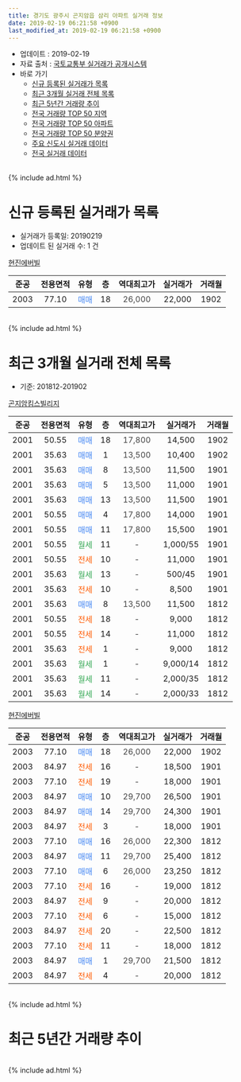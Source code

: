 ```yaml
---
title: 경기도 광주시 곤지암읍 삼리 아파트 실거래 정보
date: 2019-02-19 06:21:58 +0900
last_modified_at: 2019-02-19 06:21:58 +0900
---
```


* 업데이트 : 2019-02-19
* 자료 출처 : [국토교통부 실거래가 공개시스템](http://rt.molit.go.kr)
* 바로 가기
    * [신규 등록된 실거래가 목록](#신규-등록된-실거래가-목록)
    * [최근 3개월 실거래 전체 목록](#최근-3개월-실거래-전체-목록)
    * [최근 5년간 거래량 추이](#최근-5년간-거래량-추이)
    * [전국 거래량 TOP 50 지역](https://ayogom.github.io/apt-trade-info/최근-3개월-전국에서-가장-거래가-많이-발생한-지역)
    * [전국 거래량 TOP 50 아파트](https://ayogom.github.io/apt-trade-info/최근-3개월-전국에서-가장-거래가-많이-발생한-아파트)
    * [전국 거래량 TOP 50 분양권](https://ayogom.github.io/apt-trade-info/최근-3개월-전국에서-가장-거래가-많이-발생한-분양권)
    * [주요 신도시 실거래 데이터](https://ayogom.github.io/apt-trade-info/주요-신도시)
    * [전국 실거래 데이터](https://ayogom.github.io/apt-trade-info/전국)
<br>
{% include ad.html %}
<br>

# 신규 등록된 실거래가 목록
* 실거래가 등록일: 20190219
* 업데이트 된 실거래 수: 1 건


[현진에버빌](https://search.naver.com/search.naver?query=%EA%B2%BD%EA%B8%B0%EB%8F%84+%EA%B4%91%EC%A3%BC%EC%8B%9C+%EA%B3%A4%EC%A7%80%EC%95%94%EC%9D%8D+%EC%82%BC%EB%A6%AC+%ED%98%84%EC%A7%84%EC%97%90%EB%B2%84%EB%B9%8C)

|준공|전용면적|유형|층|역대최고가|실거래가|거래월|
|:---:|:---:|:---:|:---:|:---:|:---:|:---:|
|2003|77.10|<span style="color:#4285f3">매매</span>|18|<span style="color:#444444">26,000</span>|22,000|1902|


<br>
{% include ad.html %}
<br>

# 최근 3개월 실거래 전체 목록
* 기준: 201812-201902


[곤지암킴스빌리지](https://search.naver.com/search.naver?query=%EA%B2%BD%EA%B8%B0%EB%8F%84+%EA%B4%91%EC%A3%BC%EC%8B%9C+%EA%B3%A4%EC%A7%80%EC%95%94%EC%9D%8D+%EC%82%BC%EB%A6%AC+%EA%B3%A4%EC%A7%80%EC%95%94%ED%82%B4%EC%8A%A4%EB%B9%8C%EB%A6%AC%EC%A7%80)

|준공|전용면적|유형|층|역대최고가|실거래가|거래월|
|:---:|:---:|:---:|:---:|:---:|:---:|:---:|
|2001|50.55|<span style="color:#4285f3">매매</span>|18|<span style="color:#444444">17,800</span>|14,500|1902|
|2001|35.63|<span style="color:#4285f3">매매</span>|1|<span style="color:#444444">13,500</span>|10,400|1902|
|2001|35.63|<span style="color:#4285f3">매매</span>|8|<span style="color:#444444">13,500</span>|11,500|1901|
|2001|35.63|<span style="color:#4285f3">매매</span>|5|<span style="color:#444444">13,500</span>|11,000|1901|
|2001|35.63|<span style="color:#4285f3">매매</span>|13|<span style="color:#444444">13,500</span>|11,500|1901|
|2001|50.55|<span style="color:#4285f3">매매</span>|4|<span style="color:#444444">17,800</span>|14,000|1901|
|2001|50.55|<span style="color:#4285f3">매매</span>|11|<span style="color:#444444">17,800</span>|15,500|1901|
|2001|50.55|<span style="color:#34a853">월세</span>|11|<span style="color:#444444">-</span>|1,000/55|1901|
|2001|50.55|<span style="color:#ff5a00">전세</span>|10|<span style="color:#444444">-</span>|11,000|1901|
|2001|35.63|<span style="color:#34a853">월세</span>|13|<span style="color:#444444">-</span>|500/45|1901|
|2001|35.63|<span style="color:#ff5a00">전세</span>|10|<span style="color:#444444">-</span>|8,500|1901|
|2001|35.63|<span style="color:#4285f3">매매</span>|8|<span style="color:#444444">13,500</span>|11,500|1812|
|2001|50.55|<span style="color:#ff5a00">전세</span>|18|<span style="color:#444444">-</span>|9,000|1812|
|2001|50.55|<span style="color:#ff5a00">전세</span>|14|<span style="color:#444444">-</span>|11,000|1812|
|2001|35.63|<span style="color:#ff5a00">전세</span>|1|<span style="color:#444444">-</span>|9,000|1812|
|2001|35.63|<span style="color:#34a853">월세</span>|1|<span style="color:#444444">-</span>|9,000/14|1812|
|2001|35.63|<span style="color:#34a853">월세</span>|11|<span style="color:#444444">-</span>|2,000/35|1812|
|2001|35.63|<span style="color:#34a853">월세</span>|14|<span style="color:#444444">-</span>|2,000/33|1812|

[현진에버빌](https://search.naver.com/search.naver?query=%EA%B2%BD%EA%B8%B0%EB%8F%84+%EA%B4%91%EC%A3%BC%EC%8B%9C+%EA%B3%A4%EC%A7%80%EC%95%94%EC%9D%8D+%EC%82%BC%EB%A6%AC+%ED%98%84%EC%A7%84%EC%97%90%EB%B2%84%EB%B9%8C)

|준공|전용면적|유형|층|역대최고가|실거래가|거래월|
|:---:|:---:|:---:|:---:|:---:|:---:|:---:|
|2003|77.10|<span style="color:#4285f3">매매</span>|18|<span style="color:#444444">26,000</span>|22,000|1902|
|2003|84.97|<span style="color:#ff5a00">전세</span>|16|<span style="color:#444444">-</span>|18,500|1901|
|2003|77.10|<span style="color:#ff5a00">전세</span>|19|<span style="color:#444444">-</span>|18,000|1901|
|2003|84.97|<span style="color:#4285f3">매매</span>|10|<span style="color:#444444">29,700</span>|26,500|1901|
|2003|84.97|<span style="color:#4285f3">매매</span>|14|<span style="color:#444444">29,700</span>|24,300|1901|
|2003|84.97|<span style="color:#ff5a00">전세</span>|3|<span style="color:#444444">-</span>|18,000|1901|
|2003|77.10|<span style="color:#4285f3">매매</span>|16|<span style="color:#444444">26,000</span>|22,300|1812|
|2003|84.97|<span style="color:#4285f3">매매</span>|11|<span style="color:#444444">29,700</span>|25,400|1812|
|2003|77.10|<span style="color:#4285f3">매매</span>|6|<span style="color:#444444">26,000</span>|23,250|1812|
|2003|77.10|<span style="color:#ff5a00">전세</span>|16|<span style="color:#444444">-</span>|19,000|1812|
|2003|84.97|<span style="color:#ff5a00">전세</span>|9|<span style="color:#444444">-</span>|20,000|1812|
|2003|77.10|<span style="color:#ff5a00">전세</span>|6|<span style="color:#444444">-</span>|15,000|1812|
|2003|84.97|<span style="color:#ff5a00">전세</span>|20|<span style="color:#444444">-</span>|22,500|1812|
|2003|77.10|<span style="color:#ff5a00">전세</span>|11|<span style="color:#444444">-</span>|18,000|1812|
|2003|84.97|<span style="color:#4285f3">매매</span>|1|<span style="color:#444444">29,700</span>|21,500|1812|
|2003|84.97|<span style="color:#ff5a00">전세</span>|4|<span style="color:#444444">-</span>|20,000|1812|


<br>
{% include ad.html %}
<br>

# 최근 5년간 거래량 추이


<div style="width:100%;">
    <canvas id="deal_progress" height="200"></canvas>
</div>

<script>
new Chart(document.getElementById("deal_progress"), {
    type: 'line',
    data: {
        labels: ['201402','201403','201404','201405','201406','201407','201408','201409','201410','201411','201412','201501','201502','201503','201504','201505','201506','201507','201508','201509','201510','201511','201512','201601','201602','201603','201604','201605','201606','201607','201608','201609','201610','201611','201612','201701','201702','201703','201704','201705','201706','201707','201708','201709','201710','201711','201712','201801','201802','201803','201804','201805','201806','201807','201808','201809','201810','201811','201812','201901','201902'],
        datasets: [{
            label: '매매',
            pointRadius: 1,
            data: [13, 21, 15, 9, 12, 9, 9, 17, 13, 17, 11, 10, 13, 33, 14, 9, 9, 9, 18, 9, 12, 7, 12, 8, 10, 11, 10, 6, 12, 8, 16, 8, 9, 11, 8, 7, 12, 12, 10, 5, 7, 8, 4, 7, 7, 5, 5, 10, 13, 15, 7, 3, 10, 7, 7, 7, 9, 6, 5, 7, 3],
            borderColor: "rgba(255, 201, 14, 1)",
            backgroundColor: "rgba(255, 201, 14, 0.5)",
            fill: false,
            lineTension: 0
        },{
            label: '전월세',
            pointRadius: 1,
            data: [17, 10, 21, 16, 14, 12, 16, 14, 20, 15, 15, 11, 13, 19, 21, 15, 14, 14, 17, 13, 21, 12, 7, 8, 18, 21, 16, 19, 9, 11, 13, 11, 17, 11, 14, 9, 18, 15, 15, 15, 16, 13, 9, 20, 10, 10, 6, 10, 11, 21, 10, 20, 9, 9, 8, 4, 9, 8, 12, 7, 0],
            borderColor: "rgba(0, 141, 185, 1)",
            backgroundColor: "rgba(0, 141, 185, 0.5)",
            fill: false,
            lineTension: 0
        }
        ]
    },
    options: {
        responsive: true,
        title: {
            display: false
        },
        tooltips: {
            mode: 'index',
            intersect: false
        },
        hover: {
            mode: 'nearest',
            intersect: true
        },
        scales: {
            xAxes: [{
                display: true,
                scaleLabel: {
                    display: true,
                    labelString: '년/월'
                }
            }],
            yAxes: [{
                display: true,
                ticks: {
                    suggestedMin: 0,
                },
                scaleLabel: {
                    display: true,
                    labelString: '실거래 수'
                }
            }]
        }
    }
});

</script>


<br>
{% include ad.html %}
<br>

